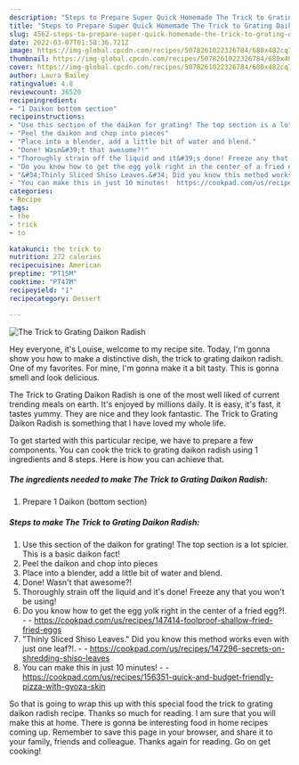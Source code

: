 ```yaml
---
description: "Steps to Prepare Super Quick Homemade The Trick to Grating Daikon Radish"
title: "Steps to Prepare Super Quick Homemade The Trick to Grating Daikon Radish"
slug: 4562-steps-to-prepare-super-quick-homemade-the-trick-to-grating-daikon-radish
date: 2022-03-07T01:58:36.721Z
image: https://img-global.cpcdn.com/recipes/5078261022326784/680x482cq70/the-trick-to-grating-daikon-radish-recipe-main-photo.jpg
thumbnail: https://img-global.cpcdn.com/recipes/5078261022326784/680x482cq70/the-trick-to-grating-daikon-radish-recipe-main-photo.jpg
cover: https://img-global.cpcdn.com/recipes/5078261022326784/680x482cq70/the-trick-to-grating-daikon-radish-recipe-main-photo.jpg
author: Laura Bailey
ratingvalue: 4.8
reviewcount: 36520
recipeingredient:
- "1 Daikon bottom section"
recipeinstructions:
- "Use this section of the daikon for grating! The top section is a lot spicier. This is a basic daikon fact!"
- "Peel the daikon and chop into pieces"
- "Place into a blender, add a little bit of water and blend."
- "Done! Wasn&#39;t that awesome?!"
- "Thoroughly strain off the liquid and it&#39;s done! Freeze any that you won&#39;t be using!"
- "Do you know how to get the egg yolk right in the center of a fried egg?!.  https://cookpad.com/us/recipes/147414-foolproof-shallow-fried-fried-eggs"
- "&#34;Thinly Sliced Shiso Leaves.&#34; Did you know this method works even with just one leaf?!.  https://cookpad.com/us/recipes/147296-secrets-on-shredding-shiso-leaves"
- "You can make this in just 10 minutes!  https://cookpad.com/us/recipes/156351-quick-and-budget-friendly-pizza-with-gyoza-skin"
categories:
- Recipe
tags:
- the
- trick
- to

katakunci: the trick to 
nutrition: 272 calories
recipecuisine: American
preptime: "PT15M"
cooktime: "PT47M"
recipeyield: "1"
recipecategory: Dessert

---
```



![The Trick to Grating Daikon Radish](https://img-global.cpcdn.com/recipes/5078261022326784/680x482cq70/the-trick-to-grating-daikon-radish-recipe-main-photo.jpg)

Hey everyone, it's Louise, welcome to my recipe site. Today, I'm gonna show you how to make a distinctive dish, the trick to grating daikon radish. One of my favorites. For mine, I'm gonna make it a bit tasty. This is gonna smell and look delicious.

The Trick to Grating Daikon Radish is one of the most well liked of current trending meals on earth. It's enjoyed by millions daily. It is easy, it's fast, it tastes yummy. They are nice and they look fantastic. The Trick to Grating Daikon Radish is something that I have loved my whole life.




To get started with this particular recipe, we have to prepare a few components. You can cook the trick to grating daikon radish using 1 ingredients and 8 steps. Here is how you can achieve that.

<!--inarticleads1-->

##### The ingredients needed to make The Trick to Grating Daikon Radish:

1. Prepare 1 Daikon (bottom section)




<!--inarticleads2-->

##### Steps to make The Trick to Grating Daikon Radish:

1. Use this section of the daikon for grating! The top section is a lot spicier. This is a basic daikon fact!
1. Peel the daikon and chop into pieces
1. Place into a blender, add a little bit of water and blend.
1. Done! Wasn&#39;t that awesome?!
1. Thoroughly strain off the liquid and it&#39;s done! Freeze any that you won&#39;t be using!
1. Do you know how to get the egg yolk right in the center of a fried egg?!. -  - https://cookpad.com/us/recipes/147414-foolproof-shallow-fried-fried-eggs
1. &#34;Thinly Sliced Shiso Leaves.&#34; Did you know this method works even with just one leaf?!. -  - https://cookpad.com/us/recipes/147296-secrets-on-shredding-shiso-leaves
1. You can make this in just 10 minutes! -  - https://cookpad.com/us/recipes/156351-quick-and-budget-friendly-pizza-with-gyoza-skin




So that is going to wrap this up with this special food the trick to grating daikon radish recipe. Thanks so much for reading. I am sure that you will make this at home. There is gonna be interesting food in home recipes coming up. Remember to save this page in your browser, and share it to your family, friends and colleague. Thanks again for reading. Go on get cooking!
